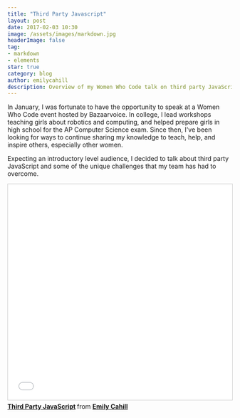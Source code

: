 ```yaml
---
title: "Third Party Javascript"
layout: post
date: 2017-02-03 10:30
image: /assets/images/markdown.jpg
headerImage: false
tag:
- markdown
- elements
star: true
category: blog
author: emilycahill
description: Overview of my Women Who Code talk on third party JavaScript
---
```


In January, I was fortunate to have the opportunity to speak at a Women Who Code event hosted by Bazaarvoice. In college, I lead workshops teaching girls about robotics and computing, and helped prepare girls in high school for the AP Computer Science exam. Since then, I've been looking for ways to continue sharing my knowledge to teach, help, and inspire others, especially other women. 

Expecting an introductory level audience, I decided to talk about third party JavaScript and some of the unique challenges that my team has had to overcome. 

<iframe src="//www.slideshare.net/slideshow/embed_code/key/jjphEqlb19MYQs" width="595" height="485" frameborder="0" marginwidth="0" marginheight="0" scrolling="no" style="border:1px solid #CCC; border-width:1px; margin-bottom:5px; max-width: 100%;" allowfullscreen> </iframe> <div style="margin-bottom:5px"> <strong> <a href="//www.slideshare.net/EmilyCahill1/third-party-javascript-71732540" title="Third Party JavaScript" target="_blank">Third Party JavaScript</a> </strong> from <strong><a target="_blank" href="//www.slideshare.net/EmilyCahill1">Emily Cahill</a></strong> </div>
